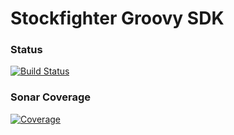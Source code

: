 # Stockfighter Groovy SDK 

### Status
[![Build Status](https://travis-ci.org/jmcshane/stockfighter-groovy-sdk.png)](https://travis-ci.org/jmcshane/stockfighter-groovy-sdk)

### Sonar Coverage

[![Coverage](http://ec2-52-23-180-114.compute-1.amazonaws.com:8087/?server=ec2-54-83-154-236.compute-1.amazonaws.com&resource=stockfighter&metrics=coverage&ssl=true)](http://ec2-54-83-154-236.compute-1.amazonaws.com/overview?id=stockfighter)

